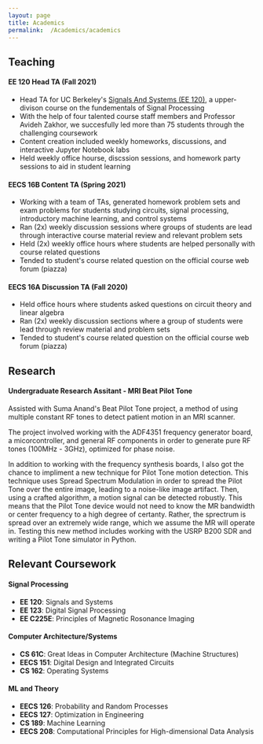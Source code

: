 ```yaml
---
layout: page
title: Academics
permalink:  /Academics/academics
---
```


## Teaching
#### EE 120 Head TA (Fall 2021)
- Head TA for UC Berkeley's [Signals And Systems (EE 120)](https://inst.eecs.berkeley.edu/~ee120/fa21/), a upper-divison course on the fundementals of Signal Processing
- With the help of four talented course staff members and Professor Avideh Zakhor, we succesfully led more than 75 students through the challenging coursework
- Content creation included weekly homeworks, discussions, and interactive Jupyter Notebook labs
- Held weekly office hourse, discssion sessions, and homework party sessions to aid in student learning

#### EECS 16B Content TA (Spring 2021)
- Working with a team of TAs, generated homework problem sets and exam problems for students studying circuits, signal processing, introductory machine learning, and control systems
- Ran (2x) weekly discussion sessions where groups of students are lead through interactive course material review and relevant problem sets
- Held (2x) weekly office hours where students are helped personally with course related questions
- Tended to student's course related question on the official course web forum (piazza)   

#### EECS 16A Discussion TA (Fall 2020)
- Held office hours where students asked questions on circuit theory and linear algebra
- Ran (2x) weekly discussion sections where a group of students were lead through review material and problem sets
- Tended to student's course related question on the official course web forum (piazza)

## Research
#### Undergraduate Research Assitant - MRI Beat Pilot Tone

Assisted with Suma Anand's Beat Pilot Tone project, a method of using multiple constant RF tones to detect patient motion in an MRI scanner.    

The project involved working with the ADF4351 frequency generator board, a micorcontroller, and general RF components in order to generate pure RF tones (100MHz - 3GHz), optimized for phase noise.   

In addition to working with the frequency synthesis boards, I also got the chance to impliment a new technique for Pilot Tone motion detection. This technique uses Spread Spectrum Modulation in order to spread the Pilot Tone over the entire image, leading to a noise-like image artifact. Then, using a crafted algorithm, a motion signal can be detected robustly. This means that the Pilot Tone device would not need to know the MR bandwidth or center frequency to a high degree of certanty. Rather, the sprectrum is spread over an extremely wide range, which we assume the MR will operate in. Testing this new method includes working with the USRP B200 SDR and writing a Pilot Tone simulator in Python.

## Relevant Coursework
#### Signal Processing
- **EE 120**: Signals and Systems
- **EE 123**: Digital Signal Processing
- **EE C225E**: Principles of Magnetic Rosonance Imaging   

#### Computer Architecture/Systems
- **CS 61C**: Great Ideas in Computer Architecture (Machine Structures)
- **EECS 151**: Digital Design and Integrated Circuits
- **CS 162**: Operating Systems    

#### ML and Theory 
- **EECS 126**: Probability and Random Processes
- **EECS 127**: Optimization in Engineering
- **CS 189**: Machine Learning
- **EECS 208**: Computational Principles for High-dimensional Data Analysis

